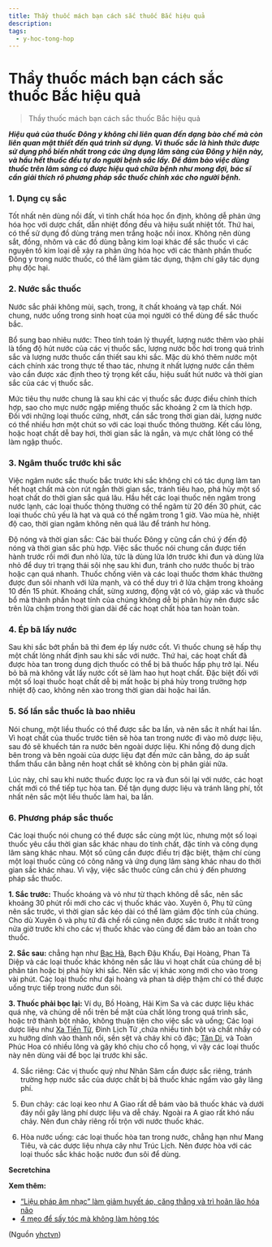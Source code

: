 ```yaml
---
title: Thầy thuốc mách bạn cách sắc thuốc Bắc hiệu quả
description: 
tags:
  - y-hoc-tong-hop
---
```


# Thầy thuốc mách bạn cách sắc thuốc Bắc hiệu quả 

> Thầy thuốc mách bạn cách sắc thuốc Bắc hiệu quả

***Hiệu quả của thuốc Đông y không chỉ liên quan đến dạng bào chế mà còn liên quan mật thiết đến quá trình sử dụng. Vì thuốc sắc là hình thức được sử dụng phổ biến nhất trong các ứng dụng lâm sàng của Đông y hiện này, và hầu hết thuốc đều tự do người bệnh sắc lấy. Để đảm bảo việc dùng thuốc trên lâm sàng có được hiệu quả chữa bệnh như mong đợi, bác sĩ cần giải thích rõ phương pháp sắc thuốc chính xác cho người bệnh.***

### 1. Dụng cụ sắc

Tốt nhất nên dùng nồi đất, vì tính chất hóa học ổn định, không dễ phản ứng hóa học với dược chất, dẫn nhiệt đồng đều và hiệu suất nhiệt tốt. Thứ hai, có thể sử dụng đồ dùng tráng men trắng hoặc nồi inox. Không nên dùng sắt, đồng, nhôm và các đồ dùng bằng kim loại khác để sắc thuốc vì các nguyên tố kim loại dễ xảy ra phản ứng hóa học với các thành phần thuốc Đông y trong nước thuốc, có thể làm giảm tác dụng, thậm chí gây tác dụng phụ độc hại.

### 2. Nước sắc thuốc

Nước sắc phải không mùi, sạch, trong, ít chất khoáng và tạp chất. Nói chung, nước uống trong sinh hoạt của mọi người có thể dùng để sắc thuốc bắc.

Bổ sung bao nhiêu nước: Theo tính toán lý thuyết, lượng nước thêm vào phải là tổng độ hút nước của các vị thuốc sắc, lượng nước bốc hơi trong quá trình sắc và lượng nước thuốc cần thiết sau khi sắc. Mặc dù khó thêm nước một cách chính xác trong thực tế thao tác, nhưng ít nhất lượng nước cần thêm vào cần được xác định theo tỷ trọng kết cấu, hiệu suất hút nước và thời gian sắc của các vị thuốc sắc.

Mức tiêu thụ nước chung là sau khi các vị thuốc sắc được điều chỉnh thích hợp, sao cho mực nước ngập miếng thuốc sắc khoảng 2 cm là thích hợp. Đối với những loại thuốc cứng, nhớt, cần sắc trong thời gian dài, lượng nước có thể nhiều hơn một chút so với các loại thuốc thông thường. Kết cấu lỏng, hoặc hoạt chất dễ bay hơi, thời gian sắc là ngắn, và mực chất lỏng có thể làm ngập thuốc.

### 3. Ngâm thuốc trước khi sắc

Việc ngâm nước sắc thuốc bắc trước khi sắc không chỉ có tác dụng làm tan hết hoạt chất mà còn rút ngắn thời gian sắc, tránh tiêu hao, phá hủy một số hoạt chất do thời gian sắc quá lâu. Hầu hết các loại thuốc nên ngâm trong nước lạnh, các loại thuốc thông thường có thể ngâm từ 20 đến 30 phút, các loại thuốc chủ yếu là hạt và quả có thể ngâm trong 1 giờ. Vào mùa hè, nhiệt độ cao, thời gian ngâm không nên quá lâu để tránh hư hỏng.

Độ nóng và thời gian sắc: Các bài thuốc Đông y cũng cần chú ý đến độ nóng và thời gian sắc phù hợp. Việc sắc thuốc nói chung cần được tiến hành trước rồi mới đun nhỏ lửa, tức là dùng lửa lớn trước khi đun và dùng lửa nhỏ để duy trì trạng thái sôi nhẹ sau khi đun, tránh cho nước thuốc bị trào hoặc cạn quá nhanh. Thuốc chống viên và các loại thuốc thơm khác thường được đun sôi nhanh với lửa mạnh, và có thể duy trì ở lửa chậm trong khoảng 10 đến 15 phút. Khoáng chất, sừng xương, động vật có vỏ, giáp xác và thuốc bổ mà thành phần hoạt tính của chúng không dễ bị phân hủy nên được sắc trên lửa chậm trong thời gian dài để các hoạt chất hòa tan hoàn toàn.

### 4. Ép bã lấy nước

Sau khi sắc bớt phần bã thì đem ép lấy nước cốt. Vì thuốc chung sẽ hấp thụ một chất lỏng nhất định sau khi sắc với nước. Thứ hai, các hoạt chất đã được hòa tan trong dung dịch thuốc có thể bị bã thuốc hấp phụ trở lại. Nếu bỏ bã mà không vắt lấy nước cốt sẽ làm hao hụt hoạt chất. Đặc biệt đối với một số loại thuốc hoạt chất dễ bị mất hoặc bị phá hủy trong trường hợp nhiệt độ cao, không nên xào trong thời gian dài hoặc hai lần.

### 5. Số lần sắc thuốc là bao nhiêu

Nói chung, một liều thuốc có thể được sắc ba lần, và nên sắc ít nhất hai lần. Vì hoạt chất của thuốc trước tiên sẽ hòa tan trong nước đi vào mô dược liệu, sau đó sẽ khuếch tán ra nước bên ngoài dược liệu. Khi nồng độ dung dịch bên trong và bên ngoài của dược liệu đạt đến mức cân bằng, do áp suất thẩm thấu cân bằng nên hoạt chất sẽ không còn bị phân giải nữa.

Lúc này, chỉ sau khi nước thuốc được lọc ra và đun sôi lại với nước, các hoạt chất mới có thể tiếp tục hòa tan. Để tận dụng dược liệu và tránh lãng phí, tốt nhất nên sắc một liều thuốc làm hai, ba lần.

### 6. Phương pháp sắc thuốc

Các loại thuốc nói chung có thể được sắc cùng một lúc, nhưng một số loại thuốc yêu cầu thời gian sắc khác nhau do tính chất, đặc tính và công dụng lâm sàng khác nhau. Một số cũng cần được điều trị đặc biệt, thậm chí cùng một loại thuốc cũng có công năng và ứng dụng lâm sàng khác nhau do thời gian sắc khác nhau. Vì vậy, việc sắc thuốc cũng cần chú ý đến phương pháp sắc thuốc.

**1. Sắc trước:** Thuốc khoáng và vỏ như từ thạch không dễ sắc, nên sắc khoảng 30 phút rồi mới cho các vị thuốc khác vào. Xuyên ô, Phụ tử cũng nên sắc trước, vì thời gian sắc kéo dài có thể làm giảm độc tính của chúng. Cho dù Xuyên ô và phụ tử đã chế rồi cũng nên được sắc trước ít nhất trong nửa giờ trước khi cho các vị thuốc khác vào cùng để đảm bảo an toàn cho thuốc.

**2. Sắc sau:** chẳng hạn như [Bạc Hà](/yhctvn/vi-thuoc-bac-ha/), Bạch Đậu Khấu, Đại Hoàng, Phan Tả Diệp và các loại thuốc khác không nên sắc lâu vì hoạt chất của chúng dễ bị phân tán hoặc bị phá hủy khi sắc. Nên sắc vị khác xong mới cho vào trong vài phút. Các loại thuốc như đại hoàng và phan tả diệp thậm chí có thể được uống trực tiếp trong nước đun sôi.

**3. Thuốc phải bọc lại:** Ví dụ, Bồ Hoàng, Hải Kim Sa và các dược liệu khác quá nhẹ, và chúng dễ nổi trên bề mặt của chất lỏng trong quá trình sắc, hoặc trở thành bột nhão, không thuận tiện cho việc sắc và uống; Các loại dược liệu như [Xa Tiền Tử](/yhctvn/vi-thuoc-xa-tien-ma-de/), Đình Lịch Tử ,chứa nhiều tinh bột và chất nhầy có xu hướng dính vào thành nồi, sền sệt và cháy khi cô đặc; [Tân Di](/yhctvn/vi-thuoc-tan-di/), và Toàn Phúc Hoa có nhiều lông và gây khó chịu cho cổ họng, vì vậy các loại thuốc này nên dùng vải để bọc lại trước khi sắc.

4. Sắc riêng: Các vị thuốc quý như Nhân Sâm cần được sắc riêng, tránh trường hợp nước sắc của dược chất bị bã thuốc khác ngấm vào gây lãng phí.

5. Đun chảy: các loại keo như A Giao rất dễ bám vào bã thuốc khác và dưới đáy nồi gây lãng phí dược liệu và dễ cháy. Ngoài ra A giao rất khó nấu chảy. Nên đun chảy riêng rồi trộn với nước thuốc khác.

6. Hòa nước uống: các loại thuốc hòa tan trong nước, chẳng hạn như Mang Tiêu, và các dược liệu nhựa cây như Trúc Lịch. Nên được hòa với các loại thuốc sắc khác hoặc nước đun sôi để dùng.

**Secretchina**

**Xem thêm:**

* [“Liệu pháp âm nhạc” làm giảm huyết áp, căng thẳng và trì hoãn lão hóa não](/yhctvn/lieu-phap-am-nhac-lam-giam-huyet-ap-cang-thang-va-tri-hoan-lao-hoa-nao/)
* [4 mẹo để sấy tóc mà không làm hỏng tóc](/yhctvn/4-meo-de-say-toc-ma-khong-lam-hong-toc/)

(Nguồn <a href="https://yhctvn.com/thay-thuoc-mach-ban-cach-sac-thuoc-bac-hieu-qua/" target="_blank">yhctvn</a>)
